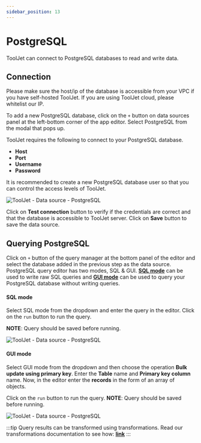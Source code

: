 ```yaml
---
sidebar_position: 13
---
```


# PostgreSQL

ToolJet can connect to PostgreSQL databases to read and write data. 

## Connection

Please make sure the host/ip of the database is accessible from your VPC if you have self-hosted ToolJet. If you are using ToolJet cloud, please whitelist our IP.

To add a new PostgreSQL database, click on the `+` button on data sources panel at the left-bottom corner of the app editor. Select PostgreSQL from the modal that pops up.

ToolJet requires the following to connect to your PostgreSQL database.

- **Host**
- **Port**
- **Username**
- **Password**

It is recommended to create a new PostgreSQL database user so that you can control the access levels of ToolJet.

<div style={{textAlign: 'center'}}>

![ToolJet - Data source - PostgreSQL](/img/datasource-reference/postgresql/pgconnect.png)

</div>

Click on **Test connection** button to verify if the credentials are correct and that the database is accessible to ToolJet server. Click on **Save** button to save the data source.

## Querying PostgreSQL

Click on `+` button of the query manager at the bottom panel of the editor and select the database added in the previous step as the data source. PostgreSQL query editor has two modes, SQL & GUI. **[SQL mode](/docs/data-sources/postgresql#sql-mode)** can be used to write raw SQL queries and **[GUI mode](/docs/data-sources/postgresql#gui-mode)** can be used to query your PostgreSQL database without writing queries.

#### SQL mode

Select SQL mode from the dropdown and enter the query in the editor. Click on the `run` button to run the query.

**NOTE**: Query should be saved before running.

<div style={{textAlign: 'center'}}>

![ToolJet - Data source - PostgreSQL](/img/datasource-reference/postgresql/pg-sql.png)

</div>

#### GUI mode

Select GUI mode from the dropdown and then choose the operation **Bulk update using primary key**. Enter the **Table** name and **Primary key column** name. Now, in the editor enter the **records** in the form of an array of objects. 

Click on the `run` button to run the query. **NOTE**: Query should be saved before running.

<div style={{textAlign: 'center'}}>

![ToolJet - Data source - PostgreSQL](/img/datasource-reference/postgresql/pg-gui.png)

</div>

:::tip
Query results can be transformed using transformations. Read our transformations documentation to see how: **[link](/docs/tutorial/transformations)**
:::